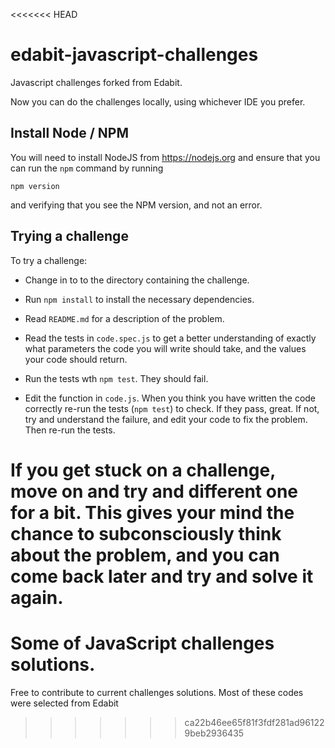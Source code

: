 <<<<<<< HEAD
# edabit-javascript-challenges

Javascript challenges forked from Edabit.

Now you can do the challenges locally, using whichever IDE you prefer.

## Install Node / NPM

You will need to install NodeJS from https://nodejs.org and ensure that
you can run the `npm` command by running

``` shell
npm version
```

and verifying that you see the NPM version, and not an error.

## Trying a challenge

To try a challenge:

- Change in to to the directory containing the challenge.

- Run `npm install` to install the necessary dependencies.

- Read `README.md` for a description of the problem.

- Read the tests in `code.spec.js` to get a better understanding of
  exactly what parameters the code you will write should take, and
  the values your code should return.
  
- Run the tests wth `npm test`. They should fail.

- Edit the function in `code.js`. When you think you have written the
  code correctly re-run the tests (`npm test`) to check. If they pass,
  great. If not, try and understand the failure, and edit your code to
  fix the problem. Then re-run the tests.
  
If you get stuck on a challenge, move on and try and different one for
a bit. This gives your mind the chance to subconsciously think about
the problem, and you can come back later and try and solve it again.
=======
# Some of JavaScript challenges solutions.

Free to contribute to current challenges solutions. Most of these codes were selected from Edabit
>>>>>>> ca22b46ee65f81f3fdf281ad961229beb2936435
